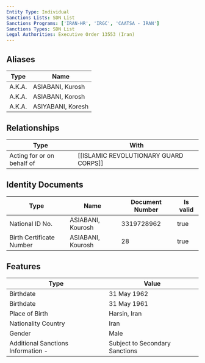 ```yaml
---
Entity Type: Individual
Sanctions Lists: SDN List
Sanctions Programs: ['IRAN-HR', 'IRGC', 'CAATSA - IRAN']
Sanctions Types: SDN List
Legal Authorities: Executive Order 13553 (Iran)
---
```


## Aliases
| Type  | Name      | 
|-------|-----------|
| A.K.A. | ASIABANI, Kurosh |
| A.K.A. | ASIABANI, Korosh |
| A.K.A. | ASIYABANI, Koresh |

## Relationships
| Type  | With      | 
|-------|-----------|
| Acting for or on behalf of | [[ISLAMIC REVOLUTIONARY GUARD CORPS]] |

## Identity Documents
| Type  | Name      | Document Number | Is valid |
|-------|-----------|-----------------|----------|
| National ID No. | ASIABANI, Kourosh | 3319728962 | true |
| Birth Certificate Number | ASIABANI, Kourosh | 28 | true |

## Features
| Type  | Value      |
|-------|------------|
| Birthdate | 31 May 1962 |
| Birthdate | 31 May 1961 |
| Place of Birth | Harsin, Iran |
| Nationality Country | Iran |
| Gender | Male |
| Additional Sanctions Information - | Subject to Secondary Sanctions |
